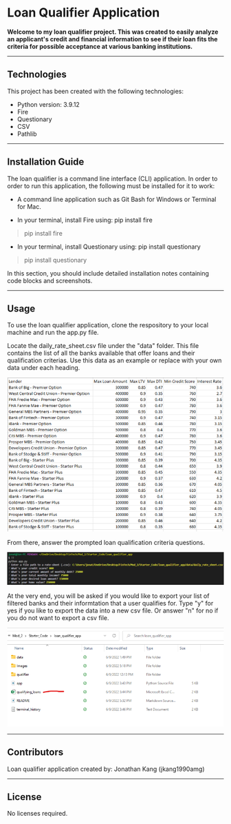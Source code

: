 # Loan Qualifier Application

**Welcome to my loan qualifier project. This was created to easily analyze an applicant's credit and financial information to see if their loan fits the criteria for possible acceptance at various banking institutions.**


---

## Technologies
This project has been created with the following technologies:
* Python version: 3.9.12
* Fire
* Questionary
* CSV
* Pathlib

---

## Installation Guide

The loan qualifier is a command line interface (CLI) application. In order to order to run this application, the following must be installed for it to work:

* A command line application such as Git Bash for Windows or Terminal for Mac.

* In your terminal, install Fire using: pip install fire
> pip install fire

* In your terminal, install Questionary using: pip install questionary
> pip install questionary

In this section, you should include detailed installation notes containing code blocks and screenshots.

---

## Usage

To use the loan qualifier application, clone the respository to your local machine and run the app.py file.

Locate the daily_rate_sheet.csv file under the "data" folder. This file contains the list of all the banks available that offer loans and their qualification criterias. Use this data as an example or replace with your own data under each heading.

![Bank loan criteria csv example](../loan_qualifier_app/Images/daily_rate_sheet_example.png)


From there, answer the prompted loan qualification criteria questions.


![Loan Qualification data Prompts](../loan_qualifier_app/Images/Loan_Qualification_Data_Prompts.png)


At the very end, you will be asked if you would like to export your list of filtered banks and their informtation that a user qualifies for. Type "y" for yes if you like to export the data into a new csv file. Or answer "n" for no if you do not want to export a csv file.


![Saved qualifying loan data csv example](../loan_qualifier_app/Images/saved_csv.png)

---

## Contributors

Loan qualifier application created by: Jonathan Kang (jkang1990amg)

---

## License

No licenses required.